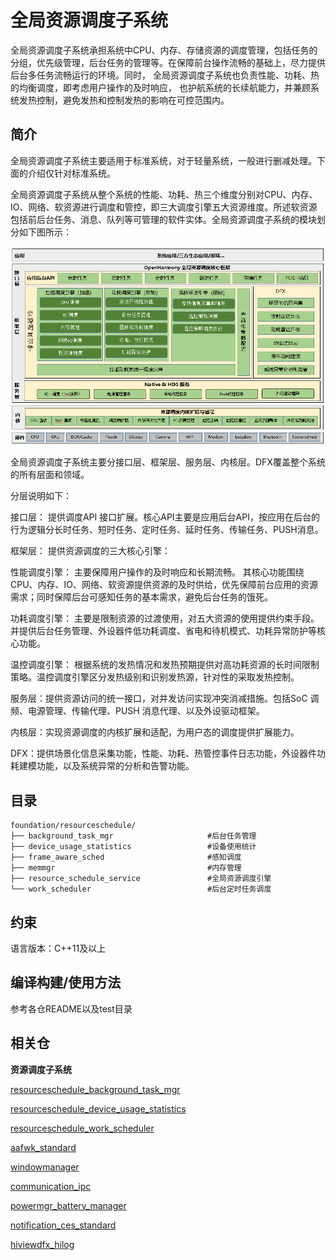 # 全局资源调度子系统


全局资源调度子系统承担系统中CPU、内存、存储资源的调度管理，包括任务的分组，优先级管理，后台任务的管理等。在保障前台操作流畅的基础上，尽力提供后台多任务流畅运行的环境。同时， 全局资源调度子系统也负责性能、功耗、热的均衡调度，即考虑用户操作的及时响应， 也护航系统的长续航能力，并兼顾系统发热控制，避免发热和控制发热的影响在可控范围内。


## 简介

全局资源调度子系统主要适用于标准系统，对于轻量系统，一般进行删减处理。下面的介绍仅针对标准系统。

全局资源调度子系统从整个系统的性能、功耗、热三个维度分别对CPU、内存、IO、网络、软资源进行调度和管控，即三大调度引擎五大资源维度。所述软资源包括前后台任务、消息、队列等可管理的软件实体。全局资源调度子系统的模块划分如下图所示：

![子系统readme](figures/res_sched.png)

全局资源调度子系统主要分接口层、框架层、服务层、内核层。DFX覆盖整个系统的所有层面和领域。

分层说明如下：

接口层： 提供调度API 接口扩展。核心API主要是应用后台API，按应用在后台的行为逻辑分长时任务、短时任务、定时任务、延时任务、传输任务、PUSH消息。

框架层： 提供资源调度的三大核心引擎：

性能调度引擎： 主要保障用户操作的及时响应和长期流畅。 其核心功能围绕CPU、内存、IO、网络、软资源提供资源的及时供给，优先保障前台应用的资源需求；同时保障后台可感知任务的基本需求，避免后台任务的饿死。

功耗调度引擎： 主要是限制资源的过渡使用，对五大资源的使用提供约束手段。并提供后台任务管理、外设器件低功耗调度、省电和待机模式、功耗异常防护等核心功能。

温控调度引擎： 根据系统的发热情况和发热预期提供对高功耗资源的长时间限制策略。温控调度引擎区分发热级别和识别发热源，针对性的采取发热控制。

服务层：提供资源访问的统一接口，对并发访问实现冲突消减措施。包括SoC 调频、电源管理、传输代理、PUSH 消息代理、以及外设驱动框架。

内核层：实现资源调度的内核扩展和适配，为用户态的调度提供扩展能力。

DFX：提供场景化信息采集功能，性能、功耗、热管控事件日志功能，外设器件功耗建模功能，以及系统异常的分析和告警功能。


## 目录

```
foundation/resourceschedule/
├── background_task_mgr						#后台任务管理
├── device_usage_statistics					#设备使用统计
├── frame_aware_sched						#感知调度
├── memmgr									#内存管理
├── resource_schedule_service				#全局资源调度引擎
└── work_scheduler							#后台定时任务调度
```

## 约束

语言版本：C++11及以上


## 编译构建/使用方法

参考各仓README以及test目录


## 相关仓

**资源调度子系统**

[resourceschedule_background_task_mgr](https://gitee.com/openharmony/resourceschedule_background_task_mgr)

[resourceschedule_device_usage_statistics](https://gitee.com/openharmony/resourceschedule_device_usage_statistics)

[resourceschedule_work_scheduler](https://gitee.com/openharmony/resourceschedule_work_scheduler)

[aafwk_standard](https://gitee.com/openharmony/aafwk_standard)

[windowmanager](https://gitee.com/openharmony/windowmanager)

[communication_ipc](https://gitee.com/openharmony/communication_ipc)

[powermgr_battery_manager](https://gitee.com/openharmony/powermgr_battery_manager)

[notification_ces_standard](https://gitee.com/openharmony/notification_ces_standard)

[hiviewdfx_hilog](https://gitee.com/openharmony/hiviewdfx_hilog) 